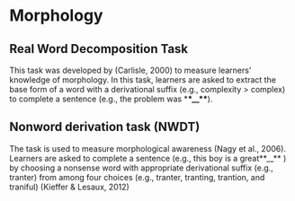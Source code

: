 # Morphology

## Real Word Decomposition Task

This task was developed by (Carlisle, 2000) to measure learners’ knowledge of morphology. In this task, learners are asked to extract the base form of a word with a derivational suffix (e.g., complexity > complex) to complete a sentence (e.g., the problem was \***\*\_\_\*\***).

## Nonword derivation task (NWDT)

The task is used to measure morphological awareness (Nagy et al., 2006). Learners are asked to complete a sentence (e.g., this boy is a great**\_\_** ) by choosing a nonsense word with appropriate derivational suffix (e.g., tranter) from among four choices (e.g., tranter, tranting, trantion, and traniful) (Kieffer & Lesaux, 2012)

<br>
<br>
<br>
<br>
